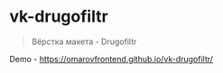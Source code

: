# vk-drugofiltr

> Вёрстка макета - Drugofiltr

Demo - https://omarovfrontend.github.io/vk-drugofiltr/
